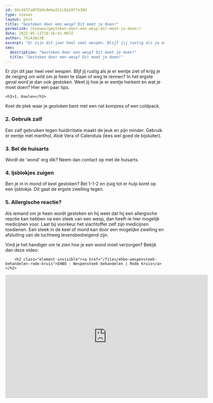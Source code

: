 ```yaml
---
id: 8dc4437a8f5b4c0eba321c8a187fe38d
type: nieuws
layout: post
title: "Gestoken door een wesp? Dit moet je doen!"
permalink: /nieuws/gestoken-door-een-wesp-dit-moet-je-doen!/
date: 2022-05-11T19:16:41.067Z
author: 7biA1WiYB
excerpt: "Er zijn dit jaar heel veel wespen. Blijf jij rustig als je er eentje ziet of krijg je de neiging om wild om je heen te slaan of weg te rennen? In het ergste geval word je dan ook gestoken. Weet jij hoe je er eentje herkent en wat je moet doen? Hier een paar tips.  "
seo:
  description: "Gestoken door een wesp? Dit moet je doen!"
  title: "Gestoken door een wesp? Dit moet je doen!"
---
```

Er zijn dit jaar heel veel wespen. Blijf jij rustig als je er eentje ziet of krijg je de neiging om wild om je heen te slaan of weg te rennen? In het ergste geval word je dan ook gestoken. Weet jij hoe je er eentje herkent en wat je moet doen? Hier een paar tips.  

    <h3>1. Koelen</h3>
<p>Koel de plek waar je gestoken bent met een nat kompres of een coldpack.</p>
<h3>2. Gebruik zalf</h3>
<p>Een zalf gebruiken tegen huidirritatie maakt de jeuk en pijn minder. Gebruik er eentje met menthol, Aloë Vera of Calendula (lees wel goed de bijsluiter).</p>
<h3>3. Bel de huisarts</h3>
<p>Wordt de 'wond' erg dik? Neem dan contact op met de huisarts.</p>
<h3>4. Ijsblokjes zuigen</h3>
<p>Ben je in in mond of keel gestoken? Bel 1-1-2 en zuig tot er hulp komt op een ijsblokje. Dit gaat de ergste zwelling tegen.</p>
<h3>5. Allergische reactie?</h3>
<p>Als iemand om je heen wordt gestoken en hij weet dat hij een allergische reactie kan hebben na een steek van een wesp, dan heeft-ie hier mogelijk medicijnen voor. Laat bij voorkeur het slachtoffer zelf zijn medicijnen toedienen. Een steek in de keel of mond kan door een mogelijke zwelling en afsluiting van de luchtweg levensbedreigend zijn.</p>
<p>Vind je het handiger om te zien hoe je een wond moet verzorgen? Bekijk dan deze video:</p>
<p><div class="media media-element-container media-default"><div id="file-534078" class="file file-video file-video-youtube">

        <h2 class="element-invisible"><a href="/files/ehbo-wespensteek-behandelen-rode-kruis">EHBO - Wespensteek behandelen | Rode Kruis</a></h2>
    
  
  <div class="content">
    <div class="media-youtube-video media-element file-default media-youtube-1">
  <iframe class="media-youtube-player" width="640" height="390" title="EHBO - Wespensteek behandelen | Rode Kruis" src="https://www.youtube.com/embed/pDJ6cj5yoxQ?wmode=opaque&controls=" name="EHBO - Wespensteek behandelen | Rode Kruis" frameborder="0" allowfullscreen="">Video van EHBO - Wespensteek behandelen | Rode Kruis</iframe>
</div>
  </div>

  
</div>
</div>  
